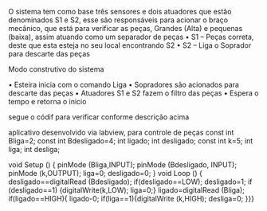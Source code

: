 
O sistema tem como base três sensores e dois atuadores que estão denominados S1 e S2, esse são responsáveis para acionar o braço mecânico, que está para verificar as peças, Grandes (Alta) e pequenas (baixa), assim atuando como um separador de peças
•	S1 – Peças correta, deste que esta esteja no seu local encontrando S2
•	S2 – Liga o Soprador para descarte das peças


Modo construtivo do sistema


•	Esteira inicia com o comando Liga
•	Sopradores são acionados para descarte das peças
•	Atuadores S1 e S2 fazem o filtro das peças
•	Espera o tempo e retorna o inicio 

segue o códif para verificar conforme descrição acima


aplicativo desenvolvido via labview, para controle de peças
const int Bliga=2;
const int Bdesligado=4;
int ligado;
int desligado;
const int k=5;
int liga;
int desliga;

void Setup ()
{
  pinMode (Bliga,INPUT); 
  pinMode (Bdesligado, INPUT);
  pinMode (k,OUTPUT);
  liga=0;
  desligado=0; 
}
void Loop () {
  desligado==digitalRead (Bdesligado);
  if(desligado==LOW);
     desligado=1;
     if (desligado==1) {digitalWrite(k,LOW);
                      liga=0;}
      ligado=digitalRead (Bliga);
      if(ligado==HIGH){
        ligado-0;
        if(liga==1){digitalWrite (k,HIGH);
        desliga=0;
      }}}
